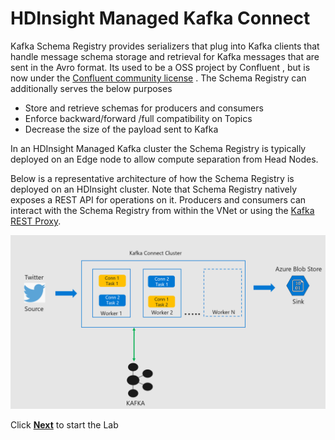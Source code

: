 # HDInsight Managed Kafka Connect
Kafka Schema Registry provides serializers that plug into Kafka clients that handle  message schema storage and retrieval for Kafka messages that are sent in the Avro format. Its used to be a  OSS project by Confluent , but is now under the [Confluent community license](https://www.confluent.io/blog/license-changes-confluent-platform/) . The Schema Registry can additionally serves the below purposes
 
 - Store and retrieve schemas for producers and consumers
 - Enforce backward/forward /full compatibility on Topics
 - Decrease the size of the payload sent to Kafka  

In an HDInsight Managed Kafka cluster the Schema Registry is typically deployed on an Edge node to allow compute separation from Head Nodes. 

Below is a representative architecture of how the Schema Registry is deployed on an HDInsight cluster. Note that Schema Registry natively exposes a REST API for operations on it.  Producers and consumers can interact with the Schema Registry from within the VNet or using the [Kafka REST Proxy](https://docs.microsoft.com/en-us/azure/hdinsight/kafka/rest-proxy). 

![HDInsight Kafka Schema Registry](https://github.com/arnabganguly/Kafkaconnect/blob/master/images/Pic1.png)

Click [**Next**](https://github.com/arnabganguly/Kafkaconnect/blob/master/HDInsightManagedKafka.md) to start the Lab 


<!--stackedit_data:
eyJoaXN0b3J5IjpbMTkwNTAzMDc3LDEyNjI5MDc1NjMsLTE4NT
U1ODE0NjMsMTYzNTcxMzc1NSwtOTcwNjA5MTk1LDIwMjMyOTgw
NzMsLTQ0MDU4Mzk2NywtMTI2Njc3MDUyNSwxNDkxNTM2NjEsNj
U1ODMxOTQ5LDg1MjMwMTQ1NSwyNzA1Mzk2NjldfQ==
-->